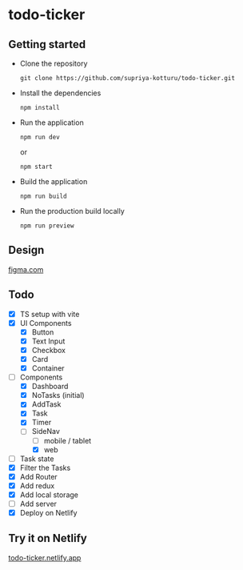 # todo-ticker

## Getting started

- Clone the repository
  ```
  git clone https://github.com/supriya-kotturu/todo-ticker.git
  ```
- Install the dependencies
  ```
  npm install
  ```
- Run the application
  ```
  npm run dev
  ```
  or
  ```
  npm start
  ```
- Build the application
  ```
  npm run build
  ```
- Run the production build locally
  ```
  npm run preview
  ```

## Design

[figma.com](https://www.figma.com/file/k4xO56Jlkru0PhtUzdIsOn/Front-end-assignment?node-id=0%3A1)

## Todo

- [x] TS setup with vite
- [x] UI Components
  - [x] Button
  - [x] Text Input
  - [x] Checkbox
  - [x] Card
  - [x] Container
- [ ] Components
  - [x] Dashboard
  - [x] NoTasks (initial)
  - [x] AddTask
  - [x] Task
  - [x] Timer
  - [ ] SideNav
    - [ ] mobile / tablet
    - [x] web
- [ ] Task state
- [x] Filter the Tasks
- [x] Add Router
- [x] Add redux
- [x] Add local storage
- [ ] Add server
- [x] Deploy on Netlify

## Try it on Netlify

[todo-ticker.netlify.app](https://todo-ticker.netlify.app/)

